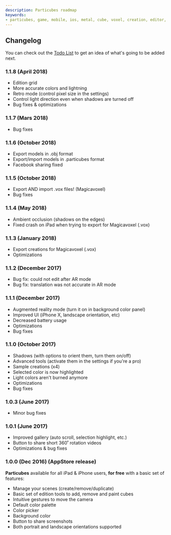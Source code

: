 ```yaml
---
description: Particubes roadmap
keywords:
- particubes, game, mobile, ios, metal, cube, voxel, creation, editor, roadmap
---
```


## Changelog

You can check out the [Todo List](/todo) to get an idea of what's going to be added next.

### 1.1.8 (April 2018)

- Edition grid
- More accurate colors and lightning
- Retro mode (control pixel size in the settings)
- Control light direction even when shadows are turned off
- Bug fixes & optimizations

### 1.1.7 (Mars 2018)

- Bug fixes

### 1.1.6 (October 2018)

- Export models in .obj format
- Export/import models in .particubes format
- Facebook sharing fixed

### 1.1.5 (October 2018)

- Export AND import .vox files! (Magicavoxel)
- Bug fixes

### 1.1.4 (May 2018)

- Ambient occlusion (shadows on the edges)
- Fixed crash on iPad when trying to export for Magicavoxel (.vox)

### 1.1.3 (January 2018)

- Export creations for Magicavoxel (.vox)
- Optimizations

### 1.1.2 (December 2017)

- Bug fix: could not edit after AR mode
- Bug fix: translation was not accurate in AR mode

### 1.1.1 (December 2017)

- Augmented reality mode (turn it on in background color panel)
- Improved UI (iPhone X, landscape orientation, etc)
- Decreased battery usage
- Optimizations
- Bug fixes

### 1.1.0 (October 2017)

- Shadows (with options to orient them, turn them on/off)
- Advanced tools (activate them in the settings if you're a pro)
- Sample creations (x4)
- Selected color is now highlighted
- Light colors aren't burned anymore
- Optimizations
- Bug fixes

### 1.0.3 (June 2017)

- Minor bug fixes

### 1.0.1 (June 2017)

- Improved gallery (auto scroll, selection highlight, etc.)
- Button to share short 360˚ rotation videos
- Optimizations & bug fixes

### 1.0.0 (Dec 2016) (AppStore release)

**Particubes** available for all iPad & iPhone users, **for free** with a basic set of features:

- Manage your scenes (create/remove/duplicate)
- Basic set of edition tools to add, remove and paint cubes
- Intuitive gestures to move the camera
- Default color palette
- Color picker
- Background color
- Button to share screenshots
- Both portrait and landscape orientations supported
